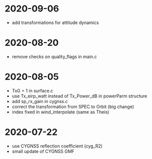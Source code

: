 # 2020-09-06
- add transformations for attitude dynamics

# 2020-08-20
- remove checks on quality_flags in main.c

# 2020-08-05
- TxG = 1 in surface.c
- use Tx_eirp_watt instead of Tx_Power_dB in powerParm structure
- add sp_rx_gain in cygnss.c 
- correct the transformation from SPEC to Orbit (big change)
- index fixed in wind_interpolate (same as Theis)

# 2020-07-22
- use CYGNSS reflection coefficient (cyg_R2)
- small update of CYGNSS GMF


